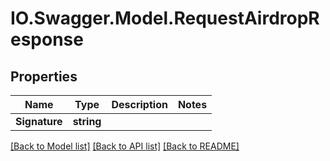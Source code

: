 # IO.Swagger.Model.RequestAirdropResponse
## Properties

Name | Type | Description | Notes
------------ | ------------- | ------------- | -------------
**Signature** | **string** |  | 

[[Back to Model list]](../README.md#documentation-for-models) [[Back to API list]](../README.md#documentation-for-api-endpoints) [[Back to README]](../README.md)

